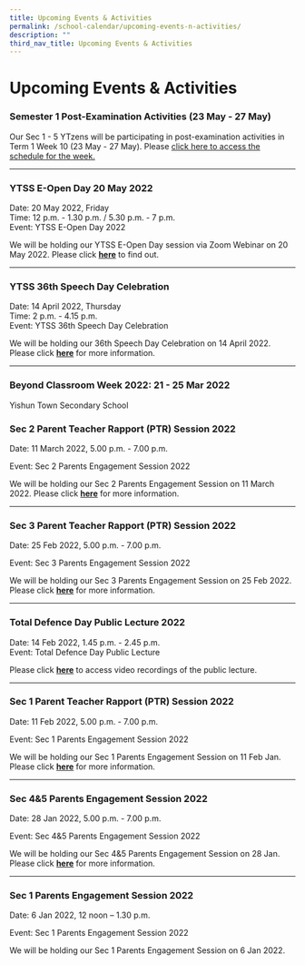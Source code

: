 ```yaml
---
title: Upcoming Events & Activities
permalink: /school-calendar/upcoming-events-n-activities/
description: ""
third_nav_title: Upcoming Events & Activities
---
```

# **Upcoming Events & Activities**

  

### Semester 1 Post-Examination Activities (23 May - 27 May)

Our Sec 1 - 5 YTzens will be participating in post-examination activities in Term 1 Week 10 (23 May - 27 May). Please [click here to access the schedule for the week.](/school-calendar/upcoming-events-n-activities/semester-1-post-exam-activities-23-may-27-may)  
  

* * *

### YTSS E-Open Day 20 May 2022

Date: 20 May 2022, Friday   
Time: 12 p.m. - 1.30 p.m. / 5.30 p.m. - 7 p.m.   
Event: YTSS E-Open Day 2022   
  
We will be holding our YTSS E-Open Day session via Zoom Webinar on 20 May 2022. Please click [**here**](/school-calendar/ytss-e-open-day-and-dsa-information-2022) to find out.  
  

* * *

  

### YTSS 36th Speech Day Celebration

Date: 14 April 2022, Thursday  
Time: 2 p.m. - 4.15 p.m.   
Event: YTSS 36th Speech Day Celebration   
  
We will be holding our 36th Speech Day Celebration on 14 April 2022. Please click **[here](https://yishuntownsec-moe-edu-sg-admin.cwp.sg/school-calendar/upcoming-events-n-activities/ytss-36th-speech-day-celebration)** for more information.  

* * *

### Beyond Classroom Week 2022: 21 - 25 Mar 2022

Yishun Town Secondary School 

### Sec 2 Parent Teacher Rapport (PTR) Session 2022

Date: 11 March 2022, 5.00 p.m. - 7.00 p.m.    

Event: Sec 2 Parents Engagement Session 2022

We will be holding our Sec 2 Parents Engagement Session on 11 March 2022. Please click **[here](/school-calendar/upcoming-events-n-activities/sec-2-parent-teacher-rapport-session-11-mar-2022)** for more information.  

* * *

### Sec 3 Parent Teacher Rapport (PTR) Session 2022 

Date: 25 Feb 2022, 5.00 p.m. - 7.00 p.m.    

Event: Sec 3 Parents Engagement Session 2022

We will be holding our Sec 3 Parents Engagement Session on 25 Feb 2022. Please click [**here**](/school-calendar/upcoming-events-n-activities/sec-3-parent-teacher-rapport-session-25-feb-2022) for more information.  

* * *

### Total Defence Day Public Lecture 2022

Date: 14 Feb 2022, 1.45 p.m. - 2.45 p.m.   
Event: Total Defence Day Public Lecture   
  
Please click [**here**](/school-calendar/upcoming-events-n-activities/total-defence-day-public-lecture-14-feb-2022) to access video recordings of the public lecture.  

* * *

### Sec 1 Parent Teacher Rapport (PTR) Session 2022

Date: 11 Feb 2022, 5.00 p.m. - 7.00 p.m.    

Event: Sec 1 Parents Engagement Session 2022

We will be holding our Sec 1 Parents Engagement Session on 11 Feb Jan. Please click [**here**](/school-calendar/upcoming-events-n-activities/sec-1-parents-teacher-rapport-session-11-feb-2022) for more information.  

* * *

### Sec 4&5 Parents Engagement Session 2022

Date: 28 Jan 2022, 5.00 p.m. - 7.00 p.m.

Event: Sec 4&5 Parents Engagement Session 2022

We will be holding our Sec 4&5 Parents Engagement Session on 28 Jan. Please click [**here**](/school-calendar/upcoming-events-n-activities/sec-4n5-parents-engagement-28-jan-2022) for more information.  

* * *

### Sec 1 Parents Engagement Session 2022

Date: 6 Jan 2022, 12 noon – 1.30 p.m.

Event: Sec 1 Parents Engagement Session 2022

We will be holding our Sec 1 Parents Engagement Session on 6 Jan 2022.